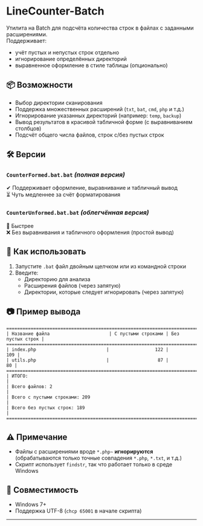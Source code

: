 # LineCounter-Batch

Утилита на Batch для подсчёта количества строк в файлах с заданными расширениями.  
Поддерживает:
- учёт пустых и непустых строк отдельно
- игнорирование определённых директорий
- выравненное оформление в стиле таблицы (опционально)

## 📦 Возможности

- Выбор директории сканирования
- Поддержка множественных расширений (`txt`, `bat`, `cmd`, `php` и т.д.)
- Игнорирование указанных директорий (например: `temp`, `backup`)
- Вывод результатов в красивой табличной форме (с выравниванием столбцов)
- Подсчёт общего числа файлов, строк с/без пустых строк

## 🛠️ Версии

### `CounterFormed.bat.bat` *(полная версия)*  
✔ Поддерживает оформление, выравнивание и табличный вывод  
⏳ Чуть медленнее за счёт форматирования

### `CounterUnformed.bat.bat` *(облегчённая версия)*  
🚀 Быстрее  
❌ Без выравнивания и табличного оформления (простой вывод)

## 📂 Как использовать

1. Запустите `.bat` файл двойным щелчком или из командной строки
2. Введите:
   - Директорию для анализа
   - Расширения файлов (через запятую)
   - Директории, которые следует игнорировать (через запятую)

## 📷 Пример вывода
```
===============================================================================
| Название файла                      | С пустыми строками | Без пустых строк |
===============================================================================
| index.php                          |                 122 |               109 |
| utils.php                          |                  87 |                80 |
===============================================================================
| ИТОГО:                                                                  |
| Всего файлов: 2                                                        |
| Всего с пустыми строками: 209                                          |
| Всего без пустых строк: 189                                            |
===============================================================================
```



## ⚠ Примечание

- Файлы с расширениями вроде `*.php~` **игнорируются** (обрабатываются только точные совпадения `*.php`, `*.txt`, и т.д.)
- Скрипт использует `findstr`, так что работает только в среде Windows

## 🧪 Совместимость

- Windows 7+
- Поддержка UTF-8 (`chcp 65001` в начале скрипта)

---

